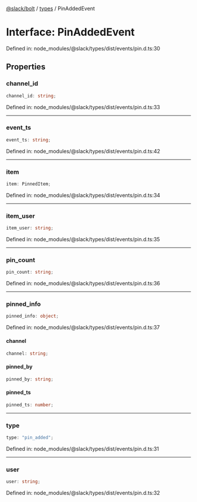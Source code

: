 [@slack/bolt](../../../../index.md) / [types](../index.md) / PinAddedEvent

# Interface: PinAddedEvent

Defined in: node\_modules/@slack/types/dist/events/pin.d.ts:30

## Properties

### channel\_id

```ts
channel_id: string;
```

Defined in: node\_modules/@slack/types/dist/events/pin.d.ts:33

***

### event\_ts

```ts
event_ts: string;
```

Defined in: node\_modules/@slack/types/dist/events/pin.d.ts:42

***

### item

```ts
item: PinnedItem;
```

Defined in: node\_modules/@slack/types/dist/events/pin.d.ts:34

***

### item\_user

```ts
item_user: string;
```

Defined in: node\_modules/@slack/types/dist/events/pin.d.ts:35

***

### pin\_count

```ts
pin_count: string;
```

Defined in: node\_modules/@slack/types/dist/events/pin.d.ts:36

***

### pinned\_info

```ts
pinned_info: object;
```

Defined in: node\_modules/@slack/types/dist/events/pin.d.ts:37

#### channel

```ts
channel: string;
```

#### pinned\_by

```ts
pinned_by: string;
```

#### pinned\_ts

```ts
pinned_ts: number;
```

***

### type

```ts
type: "pin_added";
```

Defined in: node\_modules/@slack/types/dist/events/pin.d.ts:31

***

### user

```ts
user: string;
```

Defined in: node\_modules/@slack/types/dist/events/pin.d.ts:32
